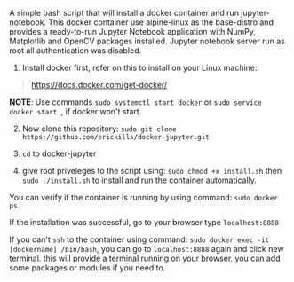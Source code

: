 A simple bash script that will install a docker container and run jupyter-notebook. This docker container use alpine-linux as the base-distro and provides a ready-to-run Jupyter Notebook application with NumPy, Matplotlib and OpenCV packages installed. Jupyter notebook server run as root all authentication was disabled. 

1. Install docker first, refer on this to install on your Linux machine:

> https://docs.docker.com/get-docker/

**NOTE**: Use commands ``` sudo systemctl start docker ``` or ```sudo service docker start ```, if docker won't start.

2. Now clone this repository: ```sudo git clone https://github.com/erickills/docker-jupyter.git ```

3. ``` cd ``` to docker-jupyter 

4. give root priveleges to the script using: ```sudo chmod +x install.sh``` then ```sudo ./install.sh``` to install and run the container automatically.

You can verify if the container is running by using command: ```sudo docker ps```


If the installation was successful, go to your browser type ```localhost:8888```

If you can't ```ssh``` to the container using command: ```sudo docker exec -it [dockername] /bin/bash```, you can go to ```localhost:8888``` again and click new terminal. this will provide a terminal running on your browser, you can add some packages or modules if you need to.


